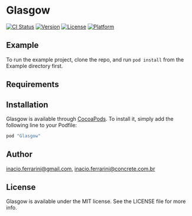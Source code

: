 # Glasgow

[![CI Status](http://img.shields.io/travis/inacio.ferrarini@gmail.com/Glasgow.svg?style=flat)](https://travis-ci.org/inacio.ferrarini@gmail.com/Glasgow)
[![Version](https://img.shields.io/cocoapods/v/Glasgow.svg?style=flat)](http://cocoapods.org/pods/Glasgow)
[![License](https://img.shields.io/cocoapods/l/Glasgow.svg?style=flat)](http://cocoapods.org/pods/Glasgow)
[![Platform](https://img.shields.io/cocoapods/p/Glasgow.svg?style=flat)](http://cocoapods.org/pods/Glasgow)

## Example

To run the example project, clone the repo, and run `pod install` from the Example directory first.

## Requirements

## Installation

Glasgow is available through [CocoaPods](http://cocoapods.org). To install
it, simply add the following line to your Podfile:

```ruby
pod "Glasgow"
```

## Author

inacio.ferrarini@gmail.com, inacio.ferrarini@concrete.com.br

## License

Glasgow is available under the MIT license. See the LICENSE file for more info.
